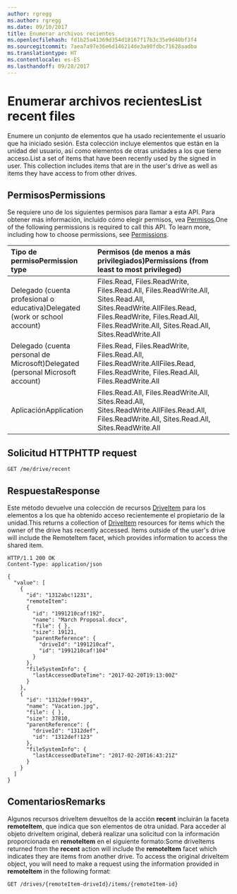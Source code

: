 ```yaml
---
author: rgregg
ms.author: rgregg
ms.date: 09/10/2017
title: Enumerar archivos recientes
ms.openlocfilehash: fd1b25a41369d354d18167f17b3c35e9d40bf3f4
ms.sourcegitcommit: 7aea7a97e36e6d146214de3a90fdbc71628aadba
ms.translationtype: HT
ms.contentlocale: es-ES
ms.lasthandoff: 09/28/2017
---
```

# <a name="list-recent-files"></a><span data-ttu-id="f7092-102">Enumerar archivos recientes</span><span class="sxs-lookup"><span data-stu-id="f7092-102">List recent files</span></span>

<span data-ttu-id="f7092-p101">Enumere un conjunto de elementos que ha usado recientemente el usuario que ha iniciado sesión. Esta colección incluye elementos que están en la unidad del usuario, así como elementos de otras unidades a los que tiene acceso.</span><span class="sxs-lookup"><span data-stu-id="f7092-p101">List a set of items that have been recently used by the signed in user. This collection includes items that are in the user's drive as well as items they have access to from other drives.</span></span>

## <a name="permissions"></a><span data-ttu-id="f7092-105">Permisos</span><span class="sxs-lookup"><span data-stu-id="f7092-105">Permissions</span></span>

<span data-ttu-id="f7092-p102">Se requiere uno de los siguientes permisos para llamar a esta API. Para obtener más información, incluido cómo elegir permisos, vea [Permisos](../../../concepts/permissions_reference.md).</span><span class="sxs-lookup"><span data-stu-id="f7092-p102">One of the following permissions is required to call this API. To learn more, including how to choose permissions, see [Permissions](../../../concepts/permissions_reference.md).</span></span>

|<span data-ttu-id="f7092-108">Tipo de permiso</span><span class="sxs-lookup"><span data-stu-id="f7092-108">Permission type</span></span>      | <span data-ttu-id="f7092-109">Permisos (de menos a más privilegiados)</span><span class="sxs-lookup"><span data-stu-id="f7092-109">Permissions (from least to most privileged)</span></span>              |
|:--------------------|:---------------------------------------------------------|
|<span data-ttu-id="f7092-110">Delegado (cuenta profesional o educativa)</span><span class="sxs-lookup"><span data-stu-id="f7092-110">Delegated (work or school account)</span></span> | <span data-ttu-id="f7092-111">Files.Read, Files.ReadWrite, Files.Read.All, Files.ReadWrite.All, Sites.Read.All, Sites.ReadWrite.All</span><span class="sxs-lookup"><span data-stu-id="f7092-111">Files.Read, Files.ReadWrite, Files.Read.All, Files.ReadWrite.All, Sites.Read.All, Sites.ReadWrite.All</span></span>    |
|<span data-ttu-id="f7092-112">Delegado (cuenta personal de Microsoft)</span><span class="sxs-lookup"><span data-stu-id="f7092-112">Delegated (personal Microsoft account)</span></span> | <span data-ttu-id="f7092-113">Files.Read, Files.ReadWrite, Files.Read.All, Files.ReadWrite.All</span><span class="sxs-lookup"><span data-stu-id="f7092-113">Files.Read, Files.ReadWrite, Files.Read.All, Files.ReadWrite.All</span></span>    |
|<span data-ttu-id="f7092-114">Aplicación</span><span class="sxs-lookup"><span data-stu-id="f7092-114">Application</span></span> | <span data-ttu-id="f7092-115">Files.Read.All, Files.ReadWrite.All, Sites.Read.All, Sites.ReadWrite.All</span><span class="sxs-lookup"><span data-stu-id="f7092-115">Files.Read.All, Files.ReadWrite.All, Sites.Read.All, Sites.ReadWrite.All</span></span> |

## <a name="http-request"></a><span data-ttu-id="f7092-116">Solicitud HTTP</span><span class="sxs-lookup"><span data-stu-id="f7092-116">HTTP request</span></span>

<!-- { "blockType": "request",
       "name": "view-recent-files", 
       "scopes": "files.read",
       "target": "action" } -->

```http
GET /me/drive/recent
```

## <a name="response"></a><span data-ttu-id="f7092-117">Respuesta</span><span class="sxs-lookup"><span data-stu-id="f7092-117">Response</span></span>

<span data-ttu-id="f7092-118">Este método devuelve una colección de recursos [DriveItem](../resources/driveitem.md) para los elementos a los que ha obtenido acceso recientemente el propietario de la unidad.</span><span class="sxs-lookup"><span data-stu-id="f7092-118">This returns a collection of [DriveItem](../resources/driveitem.md) resources for items which the owner of the drive has recently accessed. Items outside of the user's drive will include the RemoteItem facet, which provides information to access the shared item.</span></span>

<!-- { "blockType": "response",
       "@odata.type": "Collection(microsoft.graph.driveItem)",
       "truncated": true} -->

```http
HTTP/1.1 200 OK
Content-Type: application/json

{
  "value": [
    {
      "id": "1312abc!1231",
      "remoteItem":
      {
        "id": "1991210caf!192",
        "name": "March Proposal.docx",
        "file": { },
        "size": 19121,
        "parentReference": {
          "driveId": "1991210caf",
          "id": "1991210caf!104"
        }
      },
      "fileSystemInfo": {
        "lastAccessedDateTime": "2017-02-20T19:13:00Z"
      }
    },
    {
      "id": "1312def!9943",
      "name": "Vacation.jpg",
      "file": { },
      "size": 37810,
      "parentReference": {
        "driveId": "1312def",
        "id": "1312def!123"
      },
      "fileSystemInfo": {
        "lastAccessedDateTime": "2017-02-20T16:43:21Z"
      }
    }
  ]
}
```

## <a name="remarks"></a><span data-ttu-id="f7092-119">Comentarios</span><span class="sxs-lookup"><span data-stu-id="f7092-119">Remarks</span></span>

<span data-ttu-id="f7092-p103">Algunos recursos driveItem devueltos de la acción **recent** incluirán la faceta **remoteItem**, que indica que son elementos de otra unidad. Para acceder al objeto driveItem original, deberá realizar una solicitud con la información proporcionada en **remoteItem** en el siguiente formato:</span><span class="sxs-lookup"><span data-stu-id="f7092-p103">Some driveItems returned from the **recent** action will include the **remoteItem** facet which indicates they are items from another drive. To access the original driveItem object, you will need to make a request using the information provided in **remoteItem** in the following format:</span></span>

<!-- { "blockType": "ignored", "name": "drives-get-remoteitem" } -->

```http
GET /drives/{remoteItem-driveId}/items/{remoteItem-id}
```

<!-- {
  "type": "#page.annotation",
  "description": "Retrieve a list of recently used files for the owner of the drive.",
  "keywords": "drive,onedrive.drive,default drive",
  "section": "documentation",
  "tocPath": "Drives/Recent files"
} -->
